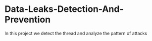 # Data-Leaks-Detection-And-Prevention
In this project we detect the thread and analyze the pattern of attacks
